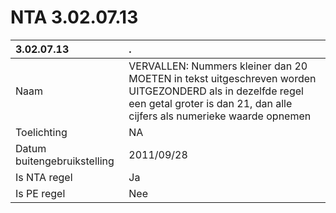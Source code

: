 # NTA 3.02.07.13

 3.02.07.13 | . 
 :--- | :--- 
 Naam | VERVALLEN: Nummers kleiner dan 20 MOETEN in tekst uitgeschreven worden UITGEZONDERD als in dezelfde regel een getal groter is dan 21, dan alle cijfers als numerieke waarde opnemen 
 Toelichting | NA 
 Datum buitengebruikstelling | 2011/09/28 
 Is NTA regel | Ja 
 Is PE regel | Nee 

